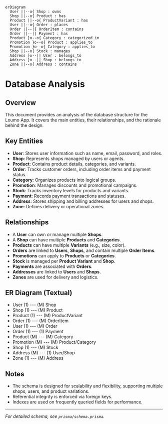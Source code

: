 ```mermaid
erDiagram
  User ||--o{ Shop : owns
  Shop ||--o{ Product : has
  Product ||--o{ ProductVariant : has
  User ||--o{ Order : places
  Order ||--|{ OrderItem : contains
  Order ||--|| Payment : has
  Product }o--o{ Category : categorized_in
  Promotion }o--o{ Product : applies_to
  Promotion }o--o{ Category : applies_to
  Shop ||--o{ Stock : manages
  Address }o--|| User : belongs_to
  Address }o--|| Shop : belongs_to
  Zone ||--o{ Address : contains
```

# Database Analysis

## Overview

This document provides an analysis of the database structure for the Loumo App. It covers the main entities, their relationships, and the rationale behind the design.

## Key Entities

- **User**: Stores user information such as name, email, password, and roles.
- **Shop**: Represents shops managed by users or agents.
- **Product**: Contains product details, categories, and variants.
- **Order**: Tracks customer orders, including order items and payment status.
- **Category**: Organizes products into logical groups.
- **Promotion**: Manages discounts and promotional campaigns.
- **Stock**: Tracks inventory levels for products and variants.
- **Payment**: Records payment transactions and statuses.
- **Address**: Stores shipping and billing addresses for users and shops.
- **Zone**: Defines delivery or operational zones.

## Relationships

- A **User** can own or manage multiple **Shops**.
- A **Shop** can have multiple **Products** and **Categories**.
- **Products** can have multiple **Variants** (e.g., size, color).
- **Orders** are linked to **Users**, **Shops**, and contain multiple **Order Items**.
- **Promotions** can apply to **Products** or **Categories**.
- **Stock** is managed per **Product Variant** and **Shop**.
- **Payments** are associated with **Orders**.
- **Addresses** are linked to **Users** and **Shops**.
- **Zones** are used for delivery and logistics.

## ER Diagram (Textual)

- User (1) --- (M) Shop
- Shop (1) --- (M) Product
- Product (1) --- (M) ProductVariant
- Order (1) --- (M) OrderItem
- User (1) --- (M) Order
- Order (1) --- (1) Payment
- Product (M) --- (M) Category
- Promotion (M) --- (M) Product/Category
- Shop (1) --- (M) Stock
- Address (M) --- (1) User/Shop
- Zone (1) --- (M) Address

## Notes

- The schema is designed for scalability and flexibility, supporting multiple shops, users, and product variations.
- Referential integrity is enforced via foreign keys.
- Indexes are used on frequently queried fields for performance.

---

_For detailed schema, see `prisma/schema.prisma`._
